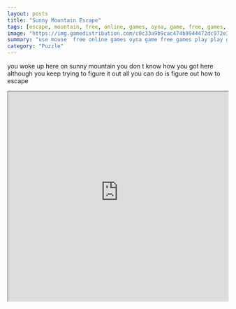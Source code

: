 ```yaml
---
layout: posts
title: "Sunny Mountain Escape"
tags: [escape, mountain, free, online, games, oyna, game, free, games, play, play, games]
image: "https://img.gamedistribution.com/c0c33a9b9cac474b9944472dc972e388.jpg"
summary: "use mouse  free online games oyna game free games play play games"
category: "Puzzle"
---
```


you woke up here on sunny mountain you don t know how you got here although you keep trying to figure it out all you can do is figure out how to escape

<iframe width="100%" height="480px;" src="https://flash.gamedistribution.com?game=c0c33a9b9cac474b9944472dc972e388"></iframe>